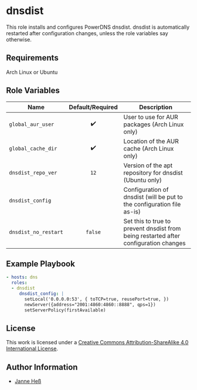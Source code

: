 # dnsdist 
This role installs and configures PowerDNS dnsdist.
dnsdist is automatically restarted after configuration changes, unless the role variables say otherwise.

## Requirements

Arch Linux or Ubuntu

## Role Variables

| Name                 | Default/Required   | Description                                                                          |
|----------------------|:------------------:|--------------------------------------------------------------------------------------|
| `global_aur_user`    | :heavy_check_mark: | User to use for AUR packages (Arch Linux only)                                       |
| `global_cache_dir`   | :heavy_check_mark: | Location of the AUR cache (Arch Linux only)                                          |
| `dnsdist_repo_ver`   | `12`               | Version of the apt repository for dnsdist (Ubuntu only)                              |
| `dnsdist_config`     |                    | Configuration of dnsdist (will be put to the configuration file as-is)               |
| `dnsdist_no_restart` | `false`            | Set this to true to prevent dnsdist from being restarted after configuration changes |

## Example Playbook

```yml
- hosts: dns
  roles:
  - dnsdist
     dnsdist_config: |
       setLocal('0.0.0.0:53', { toTCP=true, reusePort=true, })
       newServer({address="2001:4860:4860::8888", qps=1})
       setServerPolicy(firstAvailable)
```

## License

This work is licensed under a [Creative Commons Attribution-ShareAlike 4.0 International License](https://creativecommons.org/licenses/by-sa/4.0/).

## Author Information

- [Janne Heß](https://github.com/dasJ)
